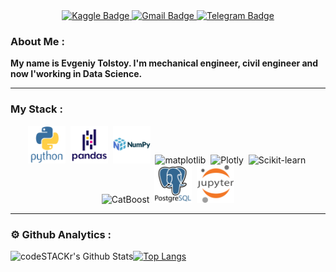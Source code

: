<!---
laffrent/laffrent is a ✨ special ✨ repository because its `README.md` (this file) appears on your GitHub profile.
You can click the Preview link to take a look at your changes.
--->

<div id="badges" align="center">
  <a href="https://www.kaggle.com/laffrent">
    <img src="https://img.shields.io/badge/Kaggle-blue?style=for-the-badge&logo=Kaggle&logoColor=white" alt="Kaggle Badge"/>
  </a>
    <a href="mailto:eatolstoy@gmail.com">
    <img src="https://img.shields.io/badge/Gmail-white?style=for-the-badge&logo=gmail&logoColor=rgb" alt="Gmail Badge"/>
  </a>
  <a href="https://t.me/tol100y">
    <img src="https://img.shields.io/badge/telegram-black?style=for-the-badge&logo=telegram&logoColor=rgb" alt="Telegram Badge"/>
  </a>
</div>


### About Me :
**My name is Evgeniy Tolstoy. I'm mechanical engineer, civil engineer and now I'working in Data Science.**

---

### My Stack :

<div align="center">
  <img src="https://github.com/devicons/devicon/blob/master/icons/python/python-original-wordmark.svg" title="Python" alt="Python" width="60" height="60"/>&nbsp;
  <img src="https://github.com/devicons/devicon/blob/master/icons/pandas/pandas-original-wordmark.svg" title="Pandas" alt="Pandas" width="60" height="60"/>&nbsp;
  <img src="https://github.com/devicons/devicon/blob/master/icons/numpy/numpy-original-wordmark.svg" title="Numpy" alt="Numpy" width="60" height="60"/>&nbsp;
  <img src="https://upload.wikimedia.org/wikipedia/commons/0/01/Created_with_Matplotlib-logo.svg" title="matplotlib" alt="matplotlib" width="60" height="60"/>&nbsp;
  <img src="https://avatars.githubusercontent.com/u/5997976?s=200&v=4" title="Plotly" alt="Plotly" width="60" height="60"/>&nbsp;
  <img src="https://upload.wikimedia.org/wikipedia/commons/0/05/Scikit_learn_logo_small.svg" title="Scikit-learn" alt="Scikit-learn" width="60" height="60"/>&nbsp;
  <img src="https://upload.wikimedia.org/wikipedia/commons/c/cc/CatBoostLogo.png" title="CatBoost" alt="CatBoost" width="60" height="60"/>&nbsp;
  <img src="https://github.com/devicons/devicon/blob/master/icons/postgresql/postgresql-original-wordmark.svg" title="PostgreSQL" alt="PostgreSQL" width="60" height="60"/>&nbsp;
  <img src="https://github.com/devicons/devicon/blob/master/icons/jupyter/jupyter-original-wordmark.svg" title="Jupyter" alt="Jupyter" width="60" height="60"/>
</div>

---

### :gear: Github Analytics :

<img align="left" alt="codeSTACKr's Github Stats" src="https://github-readme-stats.vercel.app/api?username=laffrent&show_icons=true&hide_border=true" />

[![Top Langs](https://github-readme-stats.vercel.app/api/top-langs/?username=laffrent&hide=jupyter,css,scss,html,c,makefile,dockerfile,shell,cmake)](https://github.com/anuraghazra/github-readme-stats)

